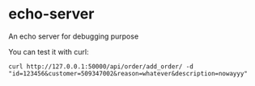 # echo-server
An echo server for debugging purpose

You can test it with curl:
```
curl http://127.0.0.1:50000/api/order/add_order/ -d "id=123456&customer=509347002&reason=whatever&description=nowayyy"
```